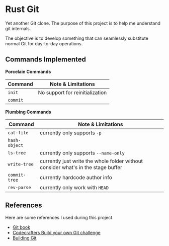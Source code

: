 # Rust Git

Yet another Git clone. The purpose of this project is to help me understand git internals.

The objective is to develop something that can seamlessly substitute normal Git for day-to-day operations.

## Commands Implemented

**Porcelain Commands**

| Command  | Note & Limitations              |
|----------|---------------------------------|
| `init`   | No support for reinitialization |
| `commit` |                                 |

**Plumbing Commands**

| Command       | Note & Limitations                                                                |
|---------------|-----------------------------------------------------------------------------------|
| `cat-file`    | currently only supports `-p`                                                      |
| `hash-object` |                                                                                   |
| `ls-tree`     | currently only supports `--name-only`                                             |
| `write-tree`  | currently just write the whole folder without consider what's in the stage buffer |
| `commit-tree` | currently hardcode author info                                                    |
| `rev-parse`   | currently only work with `HEAD`                                                   |

## References

Here are some references I used during this project

- [Git book](https://git-scm.com/book/en/v2)
- [Codecrafters Build your own Git challenge](https://app.codecrafters.io/courses/git)
- [Building Git](https://shop.jcoglan.com/building-git/)
